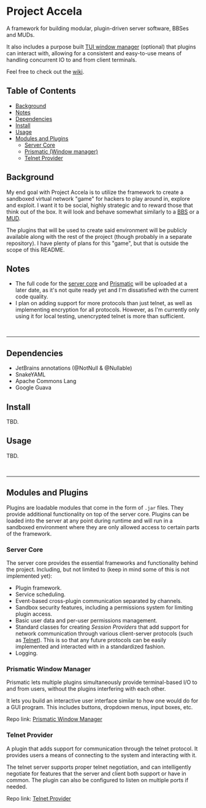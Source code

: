 # Project Accela
A framework for building modular, plugin-driven server software, BBSes and MUDs.

It also includes a purpose built [TUI window manager](#prismatic-window-manager) (optional) that plugins can interact with,
allowing for a consistent and easy-to-use means of handling concurrent IO to and from client terminals.

Feel free to check out the [wiki].


## Table of Contents
- [Background](#background)
- [Notes](#notes)
- [Dependencies](#dependencies)
- [Install](#install)
- [Usage](#usage)
- [Modules and Plugins](#modules-and-plugins)
  - [Server Core](#server-core)
  - [Prismatic (Window manager)](#prismatic-window-manager)
  - [Telnet Provider](#telnet-provider)


## Background
My end goal with Project Accela is to utilize the framework to create a sandboxed virtual network "game"
for hackers to play around in, explore and exploit. 
I want it to be social, highly strategic and to reward those that think out of the box.
It will look and behave somewhat similarly to a [BBS][out_bbs] or a [MUD][out_mud].

The plugins that will be used to create said environment will be publicly available along with the rest of the project 
(though probably in a separate repository). I have plenty of plans for this "game", but that is outside the scope of this README.


## Notes
* The full code for the [server core][repo_server] and [Prismatic][repo_prismatic] will be uploaded at a later date,
as it's not quite ready yet and I'm dissatisfied with the current code quality.
* I plan on adding support for more protocols than just telnet, as well as implementing encryption for all protocols. 
However, as I'm currently only using it for local testing, unencrypted telnet is more than sufficient.

<br>

---

## Dependencies
* JetBrains annotations (@NotNull & @Nullable)
* SnakeYAML
* Apache Commons Lang
* Google Guava


## Install
TBD.


## Usage
TBD.

<br>

---

## Modules and Plugins
Plugins are loadable modules that come in the form of `.jar` files. They provide additional functionality on top of the server core.
Plugins can be loaded into the server at any point during runtime 
and will run in a sandboxed environment where they are only allowed access to certain parts of the framework.


### Server Core
The server core provides the essential frameworks and functionality behind the project.
Including, but not limited to (keep in mind some of this is not implemented yet):
- Plugin framework.
- Service scheduling.
- Event-based cross-plugin communication separated by channels.
- Sandbox security features, including a permissions system for limiting plugin access.
- Basic user data and per-user permissions management.
- Standard classes for creating *Session Providers* that add support for network communication
through various client-server protocols (such as [Telnet][repo_telnet_provider]). 
This is so that any future protocols can be easily implemented and interacted with in a standardized fashion.
- Logging.


<!--Repo link: [Server (Core)][repo_server]-->


### Prismatic Window Manager
Prismatic lets multiple plugins simultaneously provide terminal-based I/O to and from users, 
without the plugins interfering with each other.

It lets you build an interactive user interface similar to how one would do for a GUI program. 
This includes buttons, dropdown menus, input boxes, etc.

Repo link: [Prismatic Window Manager][repo_prismatic]


### Telnet Provider
A plugin that adds support for communication through the telnet protocol.
It provides users a means of connecting to the system and interacting with it.

The telnet server supports proper telnet negotiation, and can intelligently negotiate 
for features that the server and client both support or have in common. 
The plugin can also be configured to listen on multiple ports if needed.

Repo link: [Telnet Provider][repo_telnet_provider]



<!-- Links -->
[repo_server]: ./server/src "Server Core"

[repo_ansi_library]: prismaPlugin/src/net/accela/prisma/ansi "ANSI EscSeq library"

[repo_prismatic]: ./prismaPlugin/src "Prismatic Window Manager"
[repo_telnet_provider]: ./telnetProviderPlugin/src "Telnet Provider"

[wiki]: https://github.com/gustavdersjo/project-accela/wiki

[out_ansi]: https://en.wikipedia.org/wiki/ANSI_escape_code "ANSI Escape Code"
[out_bbs]: https://sv.wikipedia.org/wiki/Bulletin_board_system "Bulletin Board System"
[out_mud]: https://sv.wikipedia.org/wiki/MUD "Multi User Dungeon"
